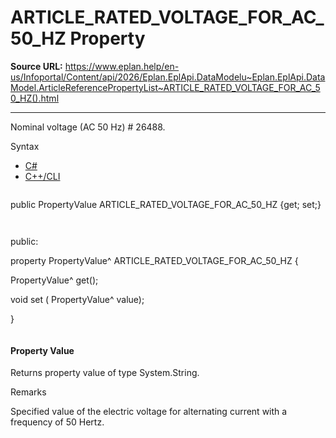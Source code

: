 # ARTICLE_RATED_VOLTAGE_FOR_AC_50_HZ Property

**Source URL:** https://www.eplan.help/en-us/Infoportal/Content/api/2026/Eplan.EplApi.DataModelu~Eplan.EplApi.DataModel.ArticleReferencePropertyList~ARTICLE_RATED_VOLTAGE_FOR_AC_50_HZ().html

---

Nominal voltage (AC 50 Hz) # 26488.

Syntax

- [C#](#i-syntax-CS)
- [C++/CLI](#i-syntax-CPP2005)

```
```
public PropertyValue ARTICLE_RATED_VOLTAGE_FOR_AC_50_HZ {get; set;}
```
```

```
```
public:

property PropertyValue^ ARTICLE_RATED_VOLTAGE_FOR_AC_50_HZ {

   PropertyValue^ get();

   void set (    PropertyValue^ value);

}
```
```

#### Property Value

Returns property value of type System.String.

Remarks

Specified value of the electric voltage for alternating current with a frequency of 50 Hertz.
